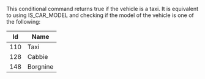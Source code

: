 This conditional command returns true if the vehicle is a taxi. It is equivalent to using IS_CAR_MODEL and checking if the model of the vehicle is one of the following:

| Id  | Name     |
| --- | -------- |
| 110 | Taxi     |
| 128 | Cabbie   |
| 148 | Borgnine |
